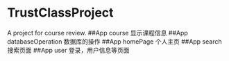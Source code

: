 # TrustClassProject
A project for course review.
##App course
显示课程信息
##App databaseOperation
数据库的操作
##App homePage
个人主页
##App search
搜索页面
##App user
登录，用户信息等页面
